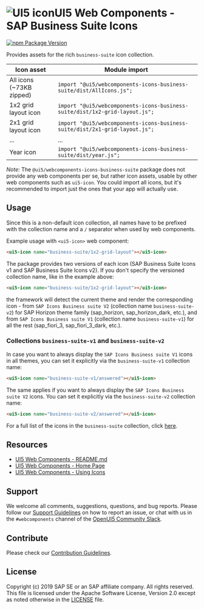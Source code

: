 # ![UI5 icon](https://raw.githubusercontent.com/UI5/ui5-webcomponents/main/docs/images/UI5_logo_water.png)UI5 Web Components - SAP Business Suite Icons

[![npm Package Version](https://badge.fury.io/js/%40ui5%2Fwebcomponents.svg)](https://www.npmjs.com/package/@ui5/webcomponents)

Provides assets for the rich `business-suite` icon collection.

| Icon asset               | Module import                                                               |
|--------------------------|-----------------------------------------------------------------------------|
| All icons (~73KB zipped) | `import "@ui5/webcomponents-icons-business-suite/dist/AllIcons.js";`        |
| 1x2 grid layout icon     | `import "@ui5/webcomponents-icons-business-suite/dist/1x2-grid-layout.js";` |
| 2x1 grid layout icon     | `import "@ui5/webcomponents-icons-business-suite/dist/2x1-grid-layout.js";` |
| ...                      | ...                                                                         |
| Year icon                | `import "@ui5/webcomponents-icons-business-suite/dist/year.js";`            |

*Note:* The `@ui5/webcomponents-icons-business-suite` package does not provide any web components per se, but rather icon assets,
usable by other web components such as `ui5-icon`. You could import all icons, but it's recommended to import
just the ones that your app will actually use.

## Usage

Since this is a non-default icon collection, all names have to be prefixed with the collection name and a `/` separator when used by web components.

Example usage with `<ui5-icon>` web component:

```html
<ui5-icon name="business-suite/1x2-grid-layout"></ui5-icon>
```

The package provides two versions of each icon (SAP Business Suite Icons v1 and SAP Business Suite Icons v2).
If you don't specify the versioned collection name, like in the example above:

```html
<ui5-icon name="business-suite/1x2-grid-layout"></ui5-icon>
```

the framework will detect the current theme and render the corresponding icon - from `SAP Icons Business suite V2` (collection name `business-suite-v2`) for SAP Horizon theme family  (sap_horizon, sap_horizon_dark, etc.), and from `SAP Icons Business suite V1` (collection name `business-suite-v1`) for all the rest (sap_fiori_3, sap_fiori_3_dark, etc.).

### Collections `business-suite-v1` and `business-suite-v2 `

In case you want to always display the `SAP Icons Business suite V1` icons in all themes, you can set it explicitly via the `business-suite-v1` collection name:

```html
<ui5-icon name="business-suite-v1/answered"></ui5-icon>
```

The same applies if you want to always display the `SAP Icons Business suite V2` icons. You can set it explicitly via the `business-suite-v2` collection name:
```html
<ui5-icon name="business-suite-v2/answered"></ui5-icon>
```

For a full list of the icons in the `business-suite` collection, click [here](https://ui5.sap.com/test-resources/sap/m/demokit/iconExplorer/webapp/index.html#/overview/BusinessSuiteInAppSymbols).

## Resources
- [UI5 Web Components - README.md](https://github.com/UI5/ui5-webcomponents/blob/main/README.md)
- [UI5 Web Components - Home Page](https://sap.github.io/ui5-webcomponents)
- [UI5 Web Components - Using Icons](https://sap.github.io/ui5-webcomponents/docs/getting-started/using-icons/)

## Support
We welcome all comments, suggestions, questions, and bug reports. Please follow our [Support Guidelines](https://github.com/UI5/ui5-webcomponents/blob/main/SUPPORT.md#-content) on how to report an issue, or chat with us in the `#webcomponents` channel of the [OpenUI5 Community Slack](https://ui5-slack-invite.cfapps.eu10.hana.ondemand.com/).

## Contribute
Please check our [Contribution Guidelines](https://github.com/UI5/ui5-webcomponents/blob/main/docs/6-contributing/02-conventions-and-guidelines.md).

## License
Copyright (c) 2019 SAP SE or an SAP affiliate company. All rights reserved.
This file is licensed under the Apache Software License, Version 2.0 except as noted otherwise in the [LICENSE](https://github.com/UI5/ui5-webcomponents/blob/main/LICENSE.txt) file.
